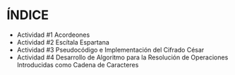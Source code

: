 # ÍNDICE
- Actividad #1 Acordeones
- Actividad #2 Escítala Espartana
- Actividad #3 Pseudocódigo e Implementación del Cifrado César
- Actividad #4 Desarrollo de Algoritmo para la Resolución de Operaciones Introducidas como Cadena de Caracteres
